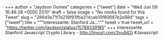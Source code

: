 
+++
author = "Jaydson Gomes"
categories = ["tweet"]
date = "Wed Jun 09 16:49:28 +0000 2010"
draft = false
image = "No media found for this Tweet"
slug = "286d3e71f7e219f93fba214cab10f80687e2e88d"
tags = ["tweet"]
title = """Interessante. Stanford Ja..."""
tweet = true
tweet_url = "https://twitter.com/jaydson/status/15789339185"
+++
Interessante. Stanford Javascript Crypto Library - http://tinyurl.com/3yu942j #Javascript
